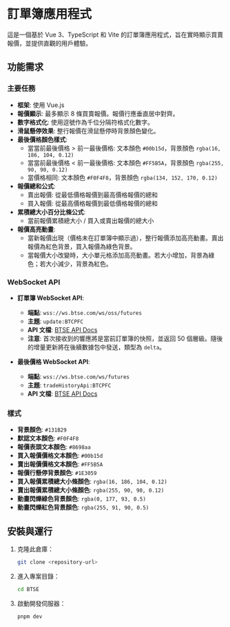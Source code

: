 # 訂單簿應用程式

這是一個基於 Vue 3、TypeScript 和 Vite 的訂單簿應用程式，旨在實時顯示買賣報價，並提供直觀的用戶體驗。

## 功能需求

### 主要任務

- **框架**: 使用 Vue.js
- **報價顯示**: 最多顯示 8 條買賣報價。報價行應垂直居中對齊。
- **數字格式化**: 使用逗號作為千位分隔符格式化數字。
- **滑鼠懸停效果**: 整行報價在滑鼠懸停時背景顏色變化。
- **最後價格顏色樣式**:
  - 當當前最後價格 > 前一最後價格: 文本顏色 `#00b15d`，背景顏色 `rgba(16, 186, 104, 0.12)`
  - 當當前最後價格 < 前一最後價格: 文本顏色 `#FF5B5A`，背景顏色 `rgba(255, 90, 90, 0.12)`
  - 當價格相同: 文本顏色 `#F0F4F8`，背景顏色 `rgba(134, 152, 170, 0.12)`
- **報價總和公式**:
  - 賣出報價: 從最低價格報價到最高價格報價的總和
  - 買入報價: 從最高價格報價到最低價格報價的總和
- **累積總大小百分比條公式**:
  - 當前報價累積總大小 / 買入或賣出報價的總大小
- **報價高亮動畫**:
  - 當新報價出現（價格未在訂單簿中顯示過），整行報價添加高亮動畫。賣出報價為紅色背景，買入報價為綠色背景。
  - 當報價大小改變時，大小單元格添加高亮動畫。若大小增加，背景為綠色；若大小減少，背景為紅色。

### WebSocket API

- **訂單簿 WebSocket API**:
  - **端點**: `wss://ws.btse.com/ws/oss/futures`
  - **主題**: `update:BTCPFC`
  - **API 文檔**: [BTSE API Docs](https://btsecom.github.io/docs/futures/en/#orderbook-incremental-updates)
  - **注意**: 首次接收到的響應將是當前訂單簿的快照，並返回 50 個層級。隨後的增量更新將在後續數據包中發送，類型為 `delta`。

- **最後價格 WebSocket API**:
  - **端點**: `wss://ws.btse.com/ws/futures`
  - **主題**: `tradeHistoryApi:BTCPFC`
  - **API 文檔**: [BTSE API Docs](https://btsecom.github.io/docs/futures/en/#public-trade-fills)

### 樣式

- **背景顏色**: `#131B29`
- **默認文本顏色**: `#F0F4F8`
- **報價表頭文本顏色**: `#8698aa`
- **買入報價價格文本顏色**: `#00b15d`
- **賣出報價價格文本顏色**: `#FF5B5A`
- **報價行懸停背景顏色**: `#1E3059`
- **買入報價累積總大小條顏色**: `rgba(16, 186, 104, 0.12)`
- **賣出報價累積總大小條顏色**: `rgba(255, 90, 90, 0.12)`
- **動畫閃爍綠色背景顏色**: `rgba(0, 177, 93, 0.5)`
- **動畫閃爍紅色背景顏色**: `rgba(255, 91, 90, 0.5)`

## 安裝與運行

1. 克隆此倉庫：
   ```bash
   git clone <repository-url>
   ```
2. 進入專案目錄：
   ```bash
   cd BTSE
   ```
3. 啟動開發伺服器：
   ```bash
   pnpm dev
   ```

